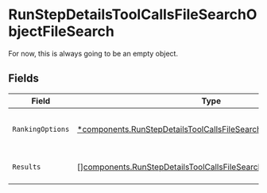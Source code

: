 # RunStepDetailsToolCallsFileSearchObjectFileSearch

For now, this is always going to be an empty object.


## Fields

| Field                                                                                                                                                 | Type                                                                                                                                                  | Required                                                                                                                                              | Description                                                                                                                                           |
| ----------------------------------------------------------------------------------------------------------------------------------------------------- | ----------------------------------------------------------------------------------------------------------------------------------------------------- | ----------------------------------------------------------------------------------------------------------------------------------------------------- | ----------------------------------------------------------------------------------------------------------------------------------------------------- |
| `RankingOptions`                                                                                                                                      | [*components.RunStepDetailsToolCallsFileSearchRankingOptionsObject](../../models/components/runstepdetailstoolcallsfilesearchrankingoptionsobject.md) | :heavy_minus_sign:                                                                                                                                    | The ranking options for the file search.                                                                                                              |
| `Results`                                                                                                                                             | [][components.RunStepDetailsToolCallsFileSearchResultObject](../../models/components/runstepdetailstoolcallsfilesearchresultobject.md)                | :heavy_minus_sign:                                                                                                                                    | The results of the file search.                                                                                                                       |